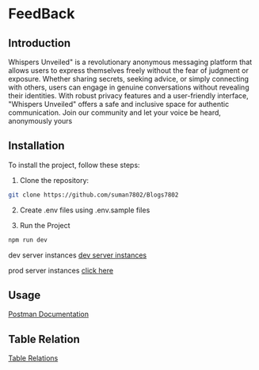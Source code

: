 # FeedBack

## Introduction

Whispers Unveiled" is a revolutionary anonymous messaging platform that allows users to express themselves freely without the fear of judgment or exposure. Whether sharing secrets, seeking advice, or simply connecting with others, users can engage in genuine conversations without revealing their identities. With robust privacy features and a user-friendly interface, "Whispers Unveiled" offers a safe and inclusive space for authentic communication. Join our community and let your voice be heard, anonymously yours

## Installation

To install the project, follow these steps:

1. Clone the repository:

```bash
git clone https://github.com/suman7802/Blogs7802
```

2. Create .env files using .env.sample files

3. Run the Project

```bash
npm run dev
```

dev server instances
[dev server instances](http://localhost:3000)

prod server instances
[click here](https://feed-back-one.vercel.app)

## Usage

[Postman Documentation](https://documenter.getpostman.com/view/27265804/2sA3JRXyGY)

## Table Relation

[Table Relations]()
